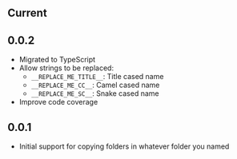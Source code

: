 ## Current

## 0.0.2

* Migrated to TypeScript
* Allow strings to be replaced:
  - `__REPLACE_ME_TITLE__`: Title cased name
  - `__REPLACE_ME_CC__`: Camel cased name
  - `__REPLACE_ME_SC__`: Snake cased name
* Improve code coverage

## 0.0.1

* Initial support for copying folders in whatever folder you named
